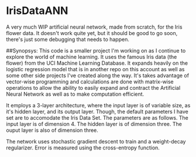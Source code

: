 # IrisDataANN
A very much WIP artificial neural network, made from scratch, for the Iris flower data. It doesn't work quite yet, but it should be good to go soon, there's just some debugging that needs to happen.

##Synopsys:
This code is a smaller project I'm working on as I continue to explore the world of machine learning. It uses the famous Iris data (the flower) from the UCI Machine Learning Database. It expands heavily on the logistic regression model that is in another repo on this account as well as some other side projects I've created along the way. It's takes advantage of vector-wise programming and calculations are done with matrix-wise operations to allow the ability to easily expand and contract the Artificial Neural Network as well as to make computation efficient.

It employs a 3-layer architecture, where the input layer is of variable size, as it's hidden layer, and its output layer. Though, the default parameters I have set are to accomodate the Iris Data Set. The parameters are as follows. The input layer is of dimension 4. The hidden layer is of dimension three. The ouput layer is also of dimension three.

The network uses stochastic gradient descent to train and a weight-decay regularizer. Error is measured using the cross-entropy function.
